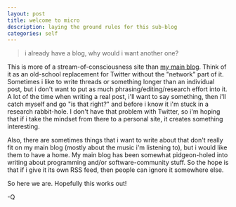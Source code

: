 ```yaml
---
layout: post
title: welcome to micro
description: laying the ground rules for this sub-blog
categories: self
---
```


> i already have a blog, why would i want another one?

This is more of a stream-of-consciousness site than [my main blog]. Think of it as an old-school
replacement for Twitter without the "network" part of it. Sometimes i like to write threads or
something longer than an individual post, but i don't want to put as much phrasing/editing/research
effort into it. A lot of the time when writing a real post, i'll want to say something, then i'll
catch myself and go "is that right?" and before i know it i'm stuck in a research rabbit-hole. I
don't have that problem with Twitter, so i'm hoping that if i take the mindset from there to a
personal site, it creates something interesting.

[my main blog]: https://quietmisdreavus.net

Also, there are sometimes things that i want to write about that don't really fit on my main blog
(mostly about the music i'm listening to), but i would like them to have a home. My main blog has
been somewhat pidgeon-holed into writing about programming and/or software-community stuff. So the
hope is that if i give it its own RSS feed, then people can ignore it somewhere else.

So here we are. Hopefully this works out!

-Q
